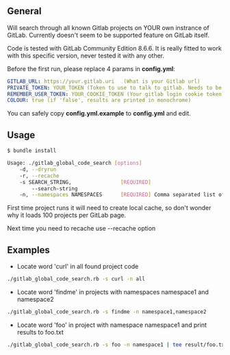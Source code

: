 ## General


Will search through all known Gitlab projects on YOUR own instrance of GitLab.
Currently doesn't seem to be supported feature on GitLab itself.

Code is tested with GitLab Community Edition 8.6.6.
It is really fitted to work with this specific version, never tested it with any other.

Before the first run, please replace 4 params in **config.yml**:

```yaml
GITLAB_URL: https://your.gitlab.uri   (What is your Gitlab url)
PRIVATE_TOKEN: YOUR_TOKEN (Token to use to talk to gitlab. Needs to be admin token)
REMEMBER_USER_TOKEN: YOUR_COOKIE_TOKEN (Your gitlab login cookie token)
COLOUR: true (if 'false', results are printed in monochrome)
```

You can safely copy **config.yml.example** to **config.yml** and edit.


## Usage

```bash
$ bundle install

Usage: ./gitlab_global_code_search [options]
    -d, --dryrun
    -r, --recache
    -s SEARCH_STRING,                [REQUIRED]
        --search-string
    -n, --namespaces NAMESPACES      [REQUIRED] Comma separated list of namespaces (you can set namespaces=all to search through all Gitlab repos, but mind the Load on the server
```

First time project runs it will need to create local cache, so don't wonder why it loads 100 projects per GitLab page.

Next time you need to recache use --recache option

## Examples

* Locate word 'curl' in all found project code
```bash
./gitlab_global_code_search.rb -s curl -n all
```

* Locate word 'findme' in projects with namespaces namespace1 and namespace2
```bash
./gitlab_global_code_search.rb -s findme -n namespace1,namespace2
```

* Locate word 'foo' in project with namespace namespace1 and print results to foo.txt
```bash
./gitlab_global_code_search.rb -s foo -n namespace1 | tee result/foo.txt
```
